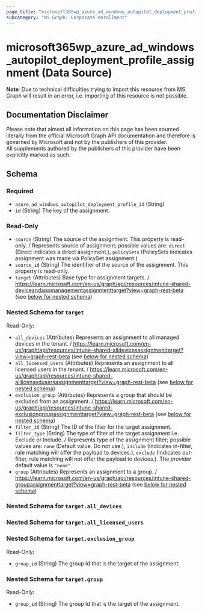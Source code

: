 ```yaml
---
page_title: "microsoft365wp_azure_ad_windows_autopilot_deployment_profile_assignment Data Source - microsoft365wp"
subcategory: "MS Graph: Corporate enrollment"
---
```


# microsoft365wp_azure_ad_windows_autopilot_deployment_profile_assignment (Data Source)

**Note**: Due to technical difficulties trying to import this resource from MS Graph will result in an error, i.e. importing of this resource is not possible.

## Documentation Disclaimer

Please note that almost all information on this page has been sourced literally from the official Microsoft Graph API 
documentation and therefore is governed by Microsoft and not by the publishers of this provider.  
All supplements authored by the publishers of this provider have been explicitly marked as such.



<!-- schema generated by tfplugindocs -->
## Schema

### Required

- `azure_ad_windows_autopilot_deployment_profile_id` (String)
- `id` (String) The key of the assignment.

### Read-Only

- `source` (String) The source of the assignment. This property is read-only. / Represents source of assignment; possible values are: `direct` (Direct indicates a direct assignment.), `policySets` (PolicySets indicates assignment was made via PolicySet assignment.)
- `source_id` (String) The identifier of the source of the assignment. This property is read-only.
- `target` (Attributes) Base type for assignment targets. / https://learn.microsoft.com/en-us/graph/api/resources/intune-shared-deviceandappmanagementassignmenttarget?view=graph-rest-beta (see [below for nested schema](#nestedatt--target))

<a id="nestedatt--target"></a>
### Nested Schema for `target`

Read-Only:

- `all_devices` (Attributes) Represents an assignment to all managed devices in the tenant. / https://learn.microsoft.com/en-us/graph/api/resources/intune-shared-alldevicesassignmenttarget?view=graph-rest-beta (see [below for nested schema](#nestedatt--target--all_devices))
- `all_licensed_users` (Attributes) Represents an assignment to all licensed users in the tenant. / https://learn.microsoft.com/en-us/graph/api/resources/intune-shared-alllicensedusersassignmenttarget?view=graph-rest-beta (see [below for nested schema](#nestedatt--target--all_licensed_users))
- `exclusion_group` (Attributes) Represents a group that should be excluded from an assignment. / https://learn.microsoft.com/en-us/graph/api/resources/intune-shared-exclusiongroupassignmenttarget?view=graph-rest-beta (see [below for nested schema](#nestedatt--target--exclusion_group))
- `filter_id` (String) The ID of the filter for the target assignment.
- `filter_type` (String) The type of filter of the target assignment i.e. Exclude or Include. / Represents type of the assignment filter; possible values are: `none` (Default value. Do not use.), `include` (Indicates in-filter, rule matching will offer the payload to devices.), `exclude` (Indicates out-filter, rule matching will not offer the payload to devices.). The _provider_ default value is `"none"`.
- `group` (Attributes) Represents an assignment to a group. / https://learn.microsoft.com/en-us/graph/api/resources/intune-shared-groupassignmenttarget?view=graph-rest-beta (see [below for nested schema](#nestedatt--target--group))

<a id="nestedatt--target--all_devices"></a>
### Nested Schema for `target.all_devices`


<a id="nestedatt--target--all_licensed_users"></a>
### Nested Schema for `target.all_licensed_users`


<a id="nestedatt--target--exclusion_group"></a>
### Nested Schema for `target.exclusion_group`

Read-Only:

- `group_id` (String) The group Id that is the target of the assignment.


<a id="nestedatt--target--group"></a>
### Nested Schema for `target.group`

Read-Only:

- `group_id` (String) The group Id that is the target of the assignment.
